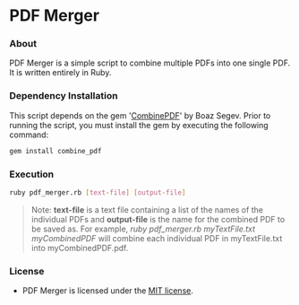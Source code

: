 # PDF Merger
### About
PDF Merger is a simple script to combine multiple PDFs into one single PDF. It is written entirely in Ruby.

### Dependency Installation
This script depends on the gem '[CombinePDF](https://github.com/boazsegev/combine_pdf)' by Boaz Segev. Prior to running the script, you must install the gem by executing the following command:
```Bash
gem install combine_pdf
```

### Execution
```Bash
ruby pdf_merger.rb [text-file] [output-file]
```
> Note: **text-file** is a text file containing a list of the names of the individual PDFs and **output-file** is the name for the combined PDF to be saved as. For example, *ruby pdf_merger.rb myTextFile.txt myCombinedPDF* will combine each individual PDF in myTextFile.txt into myCombinedPDF.pdf.

### License
* PDF Merger is licensed under the [MIT license](https://github.com/elailai94/PDF-Merger/blob/master/LICENSE.md).
